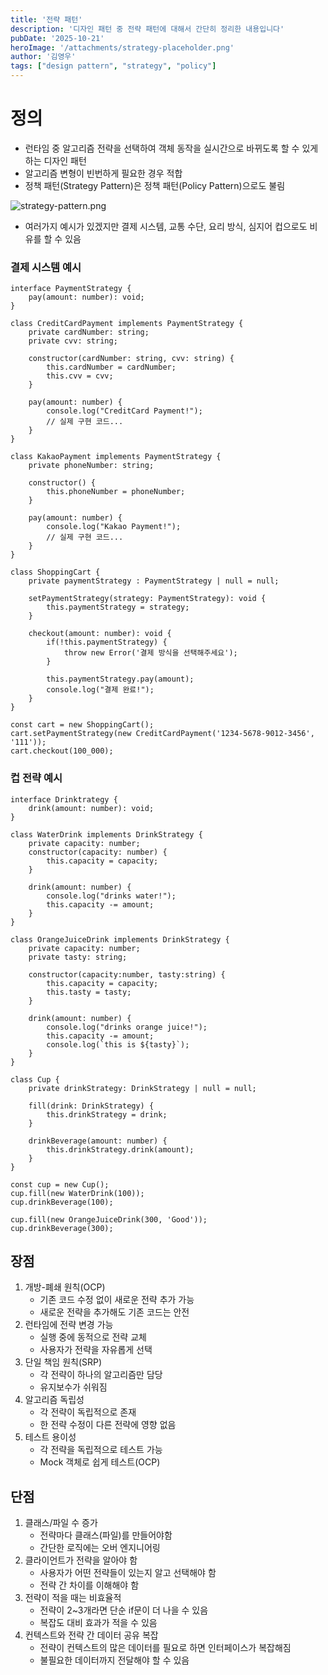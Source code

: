 ```yaml
---
title: '전략 패턴'
description: '디자인 패턴 중 전략 패턴에 대해서 간단히 정리한 내용입니다'
pubDate: '2025-10-21'
heroImage: '/attachments/strategy-placeholder.png'
author: '김영우'
tags: ["design pattern", "strategy", "policy"]
---
```

# 정의

- 런타임 중 알고리즘 전략을 선택하여 객체 동작을 실시간으로 바뀌도록 할 수 있게 하는 디자인 패턴
- 알고리즘  변형이 빈번하게 필요한 경우 적합
- 정책 패턴(Strategy Pattern)은 정책 패턴(Policy Pattern)으로도 불림

![strategy-pattern.png](/attachments/strategy-pattern.png)

- 여러가지 예시가 있겠지만 결제 시스템, 교통 수단, 요리 방식, 심지어 컵으로도 비유를 할 수 있음

### 결제 시스템 예시

```tsx
interface PaymentStrategy {
	pay(amount: number): void;
}

class CreditCardPayment implements PaymentStrategy {
	private cardNumber: string;
	private cvv: string;
	
	constructor(cardNumber: string, cvv: string) {
		this.cardNumber = cardNumber;
		this.cvv = cvv;
	}
	
	pay(amount: number) {
		console.log("CreditCard Payment!");
		// 실제 구현 코드...
	}
}

class KakaoPayment implements PaymentStrategy {
	private phoneNumber: string;
	
	constructor() {
		this.phoneNumber = phoneNumber;
	}
	
	pay(amount: number) {
		console.log("Kakao Payment!");
		// 실제 구현 코드...
	}
}

class ShoppingCart {
	private paymentStrategy : PaymentStrategy | null = null;
	
	setPaymentStrategy(strategy: PaymentStrategy): void {
		this.paymentStrategy = strategy;
	}
	
	checkout(amount: number): void {
		if(!this.paymentStrategy) {
			throw new Error('결제 방식을 선택해주세요');
		}
		
		this.paymentStrategy.pay(amount);
		console.log("결제 완료!");
	}
}

const cart = new ShoppingCart();
cart.setPaymentStrategy(new CreditCardPayment('1234-5678-9012-3456', '111'));
cart.checkout(100_000);
```

### 컵 전략 예시

```tsx
interface Drinktrategy {
	drink(amount: number): void;
}

class WaterDrink implements DrinkStrategy {
	private capacity: number;
	constructor(capacity: number) {
		this.capacity = capacity;
	}
	
	drink(amount: number) {
		console.log("drinks water!");
		this.capacity -= amount;
	}
}

class OrangeJuiceDrink implements DrinkStrategy {
	private capacity: number;
	private tasty: string;
	
	constructor(capacity:number, tasty:string) {
		this.capacity = capacity;
		this.tasty = tasty;
	}
	
	drink(amount: number) {
		console.log("drinks orange juice!");
		this.capacity -= amount;
		console.log(`this is ${tasty}`);
	}
}

class Cup {
	private drinkStrategy: DrinkStrategy | null = null;
	
	fill(drink: DrinkStrategy) {
		this.drinkStrategy = drink;
	}
	
	drinkBeverage(amount: number) {
		this.drinkStrategy.drink(amount);
	}
}

const cup = new Cup();
cup.fill(new WaterDrink(100));
cup.drinkBeverage(100);

cup.fill(new OrangeJuiceDrink(300, 'Good'));
cup.drinkBeverage(300);
```

## 장점

1. 개방-폐쇄 원칙(OCP)
    - 기존 코드 수정 없이 새로운 전략 추가 가능
    - 새로운 전략을 추가해도 기존 코드는 안전
2. 런타임에 전략 변경 가능
    - 실행 중에 동적으로 전략 교체
    - 사용자가 전략을 자유롭게 선택
3. 단일 책임 원칙(SRP)
    - 각 전략이 하나의 알고리즘만 담당
    - 유지보수가 쉬워짐
4. 알고리즘 독립성
    - 각 전략이 독립적으로 존재
    - 한 전략 수정이 다른 전략에 영향 없음
5. 테스트 용이성
    - 각 전략을 독립적으로 테스트 가능
    - Mock 객체로 쉽게 테스트(OCP)

## 단점

1. 클래스/파일 수 증가
    - 전략마다 클래스(파일)를 만들어야함
    - 간단한 로직에는 오버 엔지니어링
2. 클라이언트가 전략을 알아야 함
    - 사용자가 어떤 전략들이 있는지 알고 선택해야 함
    - 전략 간 차이를 이해해야 함
3. 전략이 적을 때는 비효율적
    - 전략이 2~3개라면 단순 if문이 더 나을 수 있음
    - 복잡도 대비 효과가 적을 수 있음
4. 컨텍스트와 전략 간 데이터 공유 복잡
    - 전략이 컨텍스트의 많은 데이터를 필요로 하면 인터페이스가 복잡해짐
    - 불필요한 데이터까지 전달해야 할 수 있음